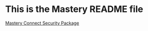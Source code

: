 # This is the Mastery README file

[Mastery Connect Security Package](https://inst.bid/mastery/connect/dl)
